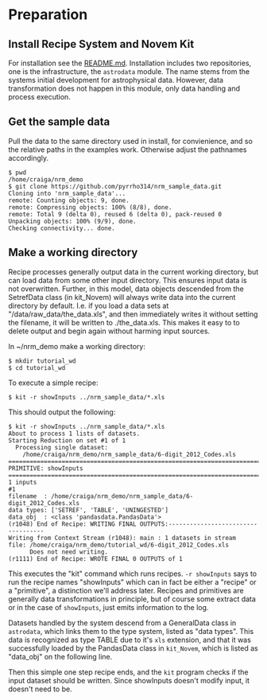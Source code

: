 Preparation
============

Install Recipe System and Novem Kit
------------------------------------

For installation see the [README.md](./README.md). Installation includes two repositories, 
one is the infrastructure, the `astrodata` module. The name stems from the systems initial development for
astrophysical data. However, data transformation does not happen in this module, only data handling and process 
execution.

Get the sample data
--------------------

Pull the data to the same directory used in install, for convienience, and so the relative paths in the examples work.  Otherwise adjust the pathnames accordingly.

    $ pwd
    /home/craiga/nrm_demo
    $ git clone https://github.com/pyrrho314/nrm_sample_data.git
    Cloning into 'nrm_sample_data'...
    remote: Counting objects: 9, done.
    remote: Compressing objects: 100% (8/8), done.
    remote: Total 9 (delta 0), reused 6 (delta 0), pack-reused 0
    Unpacking objects: 100% (9/9), done.
    Checking connectivity... done.

Make a working directory
-------------------------

Recipe processes generally output data in the current working directory, but can load data from some other input directory.  This ensures input data is not overwritten. Further, in this model, data objects descended from the SetrefData class (in kit_Novem) will always write data into the current directory by default. I.e. if you load a data sets at "/data/raw_data/the_data.xls", and then immediately writes it without setting the filename, it will be written to ./the_data.xls. This makes it easy to to delete output and begin again without harming input sources.

In ~/nrm_demo make a working directory:

    $ mkdir tutorial_wd
    $ cd tutorial_wd
    
To execute a simple recipe:

    $ kit -r showInputs ../nrm_sample_data/*.xls
    
This should output the following:

    $ kit -r showInputs ../nrm_sample_data/*.xls
    About to process 1 lists of datasets.
    Starting Reduction on set #1 of 1
      Processing single dataset:
        /home/craiga/nrm_demo/nrm_sample_data/6-digit_2012_Codes.xls  
    ================================================================================
    PRIMITIVE: showInputs
    ================================================================================
    1 inputs
    #1
    filename  : /home/craiga/nrm_demo/nrm_sample_data/6-digit_2012_Codes.xls
    data types: ['SETREF', 'TABLE', 'UNINGESTED']
    data_obj  : <class 'pandasdata.PandasData'>
    (r1048) End of Recipe: WRITING FINAL OUTPUTS:-----------------------------------
    Writing from Context Stream (r1048): main : 1 datasets in stream                
    file: /home/craiga/nrm_demo/tutorial_wd/6-digit_2012_Codes.xls
          Does not need writing.
    (r1111) End of Recipe: WROTE FINAL 0 OUTPUTS of 1                               

This executes the "kit" command which runs recipes. `-r showInputs` says to run the recipe names "showInputs" which can in fact be either a "recipe" or a "primitive", a distinction we'll address later. Recipes and primitives are generally data transformations in principle, but of course some extract data or in the case of `showInputs`, just emits information to the log.

Datasets handled by the system descend from a GeneralData class in `astrodata`, which links them to the type system, listed as "data types". This data is recognized as type TABLE due to it's `xls` extension, and that it was successfully loaded by the PandasData class in `kit_Novem`, which is listed as "data_obj" on the following line.

Then this simple one step recipe ends, and the `kit` program checks if the input dataset should be written. Since showInputs doesn't modify input, it doesn't need to be.


